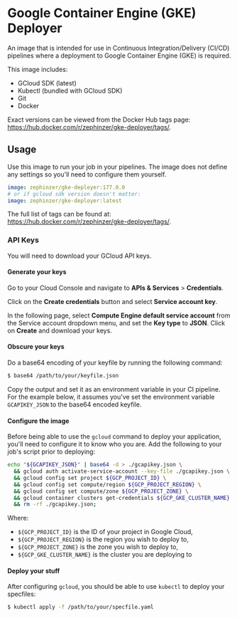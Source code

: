 # Google Container Engine (GKE) Deployer

An image that is intended for use in Continuous Integration/Delivery (CI/CD) pipelines where a deployment to Google Container Engine (GKE) is required. 

This image includes:

- GCloud SDK (latest)
- Kubectl (bundled with GCloud SDK)
- Git
- Docker

Exact versions can be viewed from the Docker Hub tags page: https://hub.docker.com/r/zephinzer/gke-deployer/tags/.

## Usage

Use this image to run your job in your pipelines. The image does not define any settings so you'll need to configure them yourself.

```yaml
image: zephinzer/gke-deployer:177.0.0
# or if gcloud sdk version doesn't matter:
image: zephinzer/gke-deployer:latest
```

The full list of tags can be found at: https://hub.docker.com/r/zephinzer/gke-deployer/tags/.

### API Keys
You will need to download your GCloud API keys.

#### Generate your keys
Go to your Cloud Console and navigate to **APIs & Services** > **Credentials**.

Click on the **Create credentials** button and select **Service account key**.

In the following page, select **Compute Engine default service account** from the Service account dropdown menu, and set the **Key type** to **JSON**. Click on **Create** and download your keys.

#### Obscure your keys
Do a base64 encoding of your keyfile by running the following command:

```bash
$ base64 /path/to/your/keyfile.json
```

Copy the output and set it as an environment variable in your CI pipeline. For the example below, it assumes you've set the environment variable `GCAPIKEY_JSON` to the base64 encoded keyfile.

#### Configure the image
Before being able to use the `gcloud` command to deploy your application, you'll need to configure it to know who you are. Add the following to your job's script prior to deploying:

```bash
echo "${GCAPIKEY_JSON}" | base64 -d > ./gcapikey.json \
  && gcloud auth activate-service-account --key-file ./gcapikey.json \
  && gcloud config set project ${GCP_PROJECT_ID} \
  && gcloud config set compute/region ${GCP_PROJECT_REGION} \
  && gcloud config set compute/zone ${GCP_PROJECT_ZONE} \
  && gcloud container clusters get-credentials ${GCP_GKE_CLUSTER_NAME} \
  && rm -rf ./gcapikey.json;
```

Where:

- `${GCP_PROJECT_ID}` is the ID of your project in Google Cloud,
- `${GCP_PROJECT_REGION}` is the region you wish to deploy to,
- `${GCP_PROJECT_ZONE}` is the zone you wish to deploy to,
- `${GCP_GKE_CLUSTER_NAME}` is the cluster you are deploying to

#### Deploy your stuff
After configuring `gcloud`, you should be able to use `kubectl` to deploy your specfiles:

```bash
$ kubectl apply -f /path/to/your/specfile.yaml
```